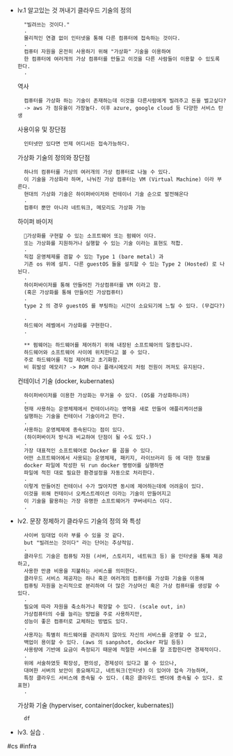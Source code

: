 
* lv.1 알고있는 것 꺼내기
	클라우드 기술의 정의 
		
		"빌려쓰는 것이다." 
		.
		물리적인 연결 없이 인터넷을 통해 다른 컴퓨터에 접속하는 것이다. 
		.
		컴퓨터 자원을 온전히 사용하기 위해 "가상화" 기술을 이용하여 
		한 컴퓨터에 여러개의 가상 컴퓨터를 만들고 이것을 다른 사람들이 이용할 수 있도록 한다.
		.
		
	역사
		
		컴퓨터를 가상화 하는 기술이 존재하는데 이것을 다른사람에게 빌려주고 돈을 벌고싶다?
		-> aws 가 점유율이 가장높다. 이후 azure, google cloud 등 다양한 서비스 탄생 
		
	사용이유 및 장단점
		
		인터넷만 있다면 언제 어디서든 접속가능하다.
		
	가상화 기술의 정의와 장단점
		
		하나의 컴퓨터를 가상의 여러개의 가상 컴퓨터로 나눌 수 있다. 
		이 기술을 가상화라 하며, 나눠진 가상 컴퓨터는 VM (Virtual Machine) 이라 부른다. 
		현대의 가상화 기술은 하이퍼바이저와 컨테이너 기술 순으로 발전해온다 
		.
		컴퓨터 뿐만 아니라 네트워크, 메모리도 가상화 가능 
		
	하이퍼 바이저
		
		가상화를 구현할 수 있는 소프트웨어 또는 펌웨어 이다.
		또는 가상화를 지원하거나 실행할 수 있는 기술 이라는 표현도 적합. 
		.
		직접 운영체제를 겸할 수 있는 Type 1 (bare metal) 과 
		기존 os 위에 설치. 다른 guestOS 들을 설치할 수 있는 Type 2 (Hosted) 로 나뉜다.
		.
		하이퍼바이저를 통해 만들어진 가상컴퓨터를 VM 이라고 함. 
		(혹은 가상화를 통해 만들어진 가상컴퓨터)
		.
		type 2 의 경우 guestOS 를 부팅하는 시간이 소요되기에 느릴 수 있다. (무겁다?)
		
		.
		하드웨어 레벨에서 가상화를 구현한다. 
		.
		
		** 펌웨어는 하드웨어를 제어하기 위해 내장된 소프트웨어의 일종입니다. 
		하드웨어와 소프트웨어 사이에 위치한다고 볼 수 있다. 
		주로 하드웨어를 직접 제어하고 초기화함. 
		비 휘발성 메모리? -> ROM 이나 플래시메모리 처럼 전원이 꺼져도 유지된다.  
		
	컨테이너 기술 (docker, kubernates)
		
		하이퍼바이저를 이용한 가상화는 무거울 수 있다. (OS를 가상화하니까)
		.
		현재 사용하는 운영체제에서 컨테이너라는 영역을 새로 만들어 애플리케이션을
		실행하는 기술을 컨테이너 기술이라고 한다. 
		.
		사용하는 운영체제에 종속된다는 점이 있다. 
		(하이퍼바이저 방식과 비교하여 단점이 될 수도 있다.) 
		. 
		가장 대표적인 소프트웨어로 Docker 를 꼽을 수 있다.
		어떤 소프트웨어에서 사용되는 운영체제, 패키지, 라이브러리 등 에 대한 정보를 
		docker 파일에 작성한 뒤 run docker 명령어를 실행하면 
		파일에 적힌 대로 필요한 환경설정을 자동으로 처리한다. 
		. 
		이렇게 만들어진 컨테이너 수가 많아지면 동시에 제어하는데에 어려움이 있다. 
		이것을 위해 컨테이너 오케스트레이션 이라는 기술이 만들어지고 
		이 기술을 활용하는 가장 유명한 소프트웨어가 쿠버네티스 이다. 
		.
		

* lv2. 문장 정제하기
	클라우드 기술의 정의 와 특성
		
		사이버 임대업 이라 부를 수 있을 것 같다. 
		but "빌려쓰는 것이다" 라는 단어는 추상적임. 
		. 
		클라우드 기술은 컴퓨팅 자원 (서버, 스토리지, 네트워크 등) 을 인터넷을 통해 제공하고,
		사용한 만큼 비용을 지불하는 서비스를 의미한다. 
		클라우드 서비스 제공자는 하나 혹은 여러개의 컴퓨터를 가상화 기술을 이용해 
		컴퓨팅 자원을 논리적으로 분리하여 더 많은 가상머신 혹은 가상 컴퓨터를 생성할 수 있다. 
		. 
		필요에 따라 자원을 축소하거나 확장할 수 있다. (scale out, in)
		가상컴퓨터의 수를 늘리는 방법을 주로 사용하지만, 
		성능이 좋은 컴퓨터로 교체하는 방법도 있다. 
		.
		사용자는 특별히 하드웨어를 관리하지 않아도 자신의 서비스를 운영할 수 있고, 
		백업이 용이할 수 있다. (aws 의 sanpshot, docker 파일 등등)
		사용량에 기반에 요금이 측정되기 때문에 적절한 서비스를 잘 조합한다면 경제적이다.
		. 
		위에 서술하였듯 확장성, 편의성, 경제성이 있다고 볼 수 있으나, 
		대여한 서버의 보안이 중요해지고, 네트워크(인터넷) 이 있어야 접속 가능하며, 
		특정 클라우드 서비스에 종속될 수 있다. (혹은 클라우드 벤더에 종속될 수 있다. 로 표현)
		. 
	가상화 기술 (hyperviser, container(docker, kubernates))
		
		df  
		
* lv3. 실습
	.
		


#cs
#infra